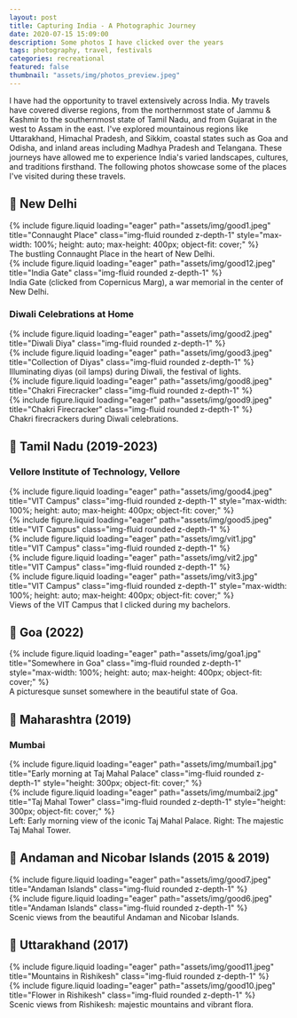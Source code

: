```yaml
---
layout: post
title: Capturing India - A Photographic Journey
date: 2020-07-15 15:09:00
description: Some photos I have clicked over the years
tags: photography, travel, festivals
categories: recreational
featured: false
thumbnail: "assets/img/photos_preview.jpeg"
---
```

I have had the opportunity to travel extensively across India. My travels have covered diverse regions, from the northernmost state of Jammu & Kashmir to the southernmost state of Tamil Nadu, and from Gujarat in the west to Assam in the east. I've explored mountainous regions like Uttarakhand, Himachal Pradesh, and Sikkim, coastal states such as Goa and Odisha, and inland areas including Madhya Pradesh and Telangana. These journeys have allowed me to experience India's varied landscapes, cultures, and traditions firsthand. The following photos showcase some of the places I've visited during these travels.

## 📍 New Delhi

<div class="row">
    <div class="col-sm mt-3 mt-md-0">
        {% include figure.liquid loading="eager" path="assets/img/good1.jpeg" title="Connaught Place" class="img-fluid rounded z-depth-1" style="max-width: 100%; height: auto; max-height: 400px; object-fit: cover;" %}
    </div>
</div>
<div class="caption">
    The bustling Connaught Place in the heart of New Delhi.
</div>

<div class="row">
    <div class="col-sm mt-3 mt-md-0">
        {% include figure.liquid loading="eager" path="assets/img/good12.jpeg" title="India Gate" class="img-fluid rounded z-depth-1" %}
    </div>
</div>
<div class="caption">
    India Gate (clicked from Copernicus Marg), a war memorial in the center of New Delhi.
</div>

### Diwali Celebrations at Home

<div class="row">
    <div class="col-sm mt-3 mt-md-0">
        {% include figure.liquid loading="eager" path="assets/img/good2.jpeg" title="Diwali Diya" class="img-fluid rounded z-depth-1" %}
    </div>
</div>

<div class="row mt-4">
    <div class="col-sm mt-3 mt-md-0">
        {% include figure.liquid loading="eager" path="assets/img/good3.jpeg" title="Collection of Diyas" class="img-fluid rounded z-depth-1" %}
    </div>
</div>
<div class="caption">
    Illuminating diyas (oil lamps) during Diwali, the festival of lights.
</div>

<div class="row mt-4">
    <div class="col-sm mt-3 mt-md-0 d-flex align-items-center">
        {% include figure.liquid loading="eager" path="assets/img/good8.jpeg" title="Chakri Firecracker" class="img-fluid rounded z-depth-1" %}
    </div>
    <div class="col-sm mt-3 mt-md-0">
        {% include figure.liquid loading="eager" path="assets/img/good9.jpeg" title="Chakri Firecracker" class="img-fluid rounded z-depth-1" %}
    </div>
</div>
<div class="caption">
    Chakri firecrackers during Diwali celebrations.
</div>

## 📍 Tamil Nadu (2019-2023)
### Vellore Institute of Technology, Vellore

<div class="row mt-4">
    <div class="col-sm mt-3 mt-md-0">
        {% include figure.liquid loading="eager" path="assets/img/good4.jpeg" title="VIT Campus" class="img-fluid rounded z-depth-1" style="max-width: 100%; height: auto; max-height: 400px; object-fit: cover;" %}
    </div>
</div>

<div class="row mt-4">
    <div class="col-sm mt-3 mt-md-0">
        {% include figure.liquid loading="eager" path="assets/img/good5.jpeg" title="VIT Campus" class="img-fluid rounded z-depth-1" %}
    </div>
    <div class="col-sm mt-3 mt-md-0">
        {% include figure.liquid loading="eager" path="assets/img/vit1.jpg" title="VIT Campus" class="img-fluid rounded z-depth-1" %}
    </div>
    <div class="col-sm mt-3 mt-md-0">
        {% include figure.liquid loading="eager" path="assets/img/vit2.jpg" title="VIT Campus" class="img-fluid rounded z-depth-1" %}
    </div>
</div>

<div class="row mt-4">
    <div class="col-sm mt-3 mt-md-0">
        {% include figure.liquid loading="eager" path="assets/img/vit3.jpg" title="VIT Campus" class="img-fluid rounded z-depth-1" style="max-width: 100%; height: auto; max-height: 400px; object-fit: cover;" %}
    </div>
</div>
<div class="caption">
    Views of the VIT Campus that I clicked during my bachelors.
</div>

## 📍 Goa (2022)
<div class="row mt-4">
    <div class="col-sm mt-3 mt-md-0">
        {% include figure.liquid loading="eager" path="assets/img/goa1.jpg" title="Somewhere in Goa" class="img-fluid rounded z-depth-1" style="max-width: 100%; height: auto; max-height: 400px; object-fit: cover;" %}
    </div>
</div>
<div class="caption">
    A picturesque sunset somewhere in the beautiful state of Goa.
</div>


## 📍 Maharashtra (2019)
### Mumbai

<div class="row mt-4">
    <div class="col-7 mt-3 mt-md-0 align-items-center">
        {% include figure.liquid loading="eager" path="assets/img/mumbai1.jpg" title="Early morning at Taj Mahal Palace" class="img-fluid rounded z-depth-1" style="height: 300px; object-fit: cover;" %}
    </div>
    <div class="col-3 mt-3 mt-md-0 align-items-center">
        {% include figure.liquid loading="eager" path="assets/img/mumbai2.jpg" title="Taj Mahal Tower" class="img-fluid rounded z-depth-1" style="height: 300px; object-fit: cover;" %}
    </div>
</div>
<div class="caption">
    Left: Early morning view of the iconic Taj Mahal Palace. Right: The majestic Taj Mahal Tower.
</div>


## 📍 Andaman and Nicobar Islands (2015 & 2019)

<div class="row">
    <div class="col-sm mt-3 mt-md-0">
        {% include figure.liquid loading="eager" path="assets/img/good7.jpeg" title="Andaman Islands" class="img-fluid rounded z-depth-1" %}
    </div>
    <div class="col-sm mt-3 mt-md-0">
        {% include figure.liquid loading="eager" path="assets/img/good6.jpeg" title="Andaman Islands" class="img-fluid rounded z-depth-1" %}
    </div>
</div>
<div class="caption">
    Scenic views from the beautiful Andaman and Nicobar Islands.
</div>


## 📍 Uttarakhand (2017)

<div class="row">
    <div class="col-sm mt-3 mt-md-0 align-items-center">
        {% include figure.liquid loading="eager" path="assets/img/good11.jpeg" title="Mountains in Rishikesh" class="img-fluid rounded z-depth-1" %}
    </div>
    <div class="col-sm mt-3 mt-md-0 align-items-center">
        {% include figure.liquid loading="eager" path="assets/img/good10.jpeg" title="Flower in Rishikesh" class="img-fluid rounded z-depth-1" %}
    </div>
</div>
<div class="caption">
    Scenic views from Rishikesh: majestic mountains and vibrant flora.
</div>